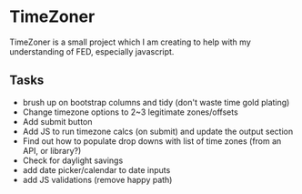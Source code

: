 # TimeZoner

TimeZoner is a small project which I am creating to help with my understanding of FED, especially javascript.

## Tasks
* brush up on bootstrap columns and tidy (don't waste time gold plating)
* Change timezone options to 2~3 legitimate zones/offsets
* Add submit button
* Add JS to run timezone calcs (on submit) and update the output section
* Find out how to populate drop downs with list of time zones (from an API, or library?)
* Check for daylight savings
* add date picker/calendar to date inputs
* add JS validations (remove happy path)